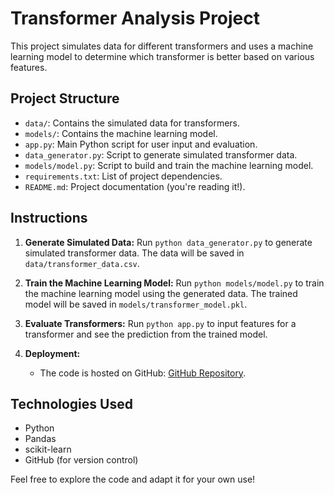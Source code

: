 # Transformer Analysis Project

This project simulates data for different transformers and uses a machine learning model to determine which transformer is better based on various features.

## Project Structure

- `data/`: Contains the simulated data for transformers.
- `models/`: Contains the machine learning model.
- `app.py`: Main Python script for user input and evaluation.
- `data_generator.py`: Script to generate simulated transformer data.
- `models/model.py`: Script to build and train the machine learning model.
- `requirements.txt`: List of project dependencies.
- `README.md`: Project documentation (you're reading it!).

## Instructions

1. **Generate Simulated Data:**
   Run `python data_generator.py` to generate simulated transformer data. The data will be saved in `data/transformer_data.csv`.

2. **Train the Machine Learning Model:**
   Run `python models/model.py` to train the machine learning model using the generated data. The trained model will be saved in `models/transformer_model.pkl`.

3. **Evaluate Transformers:**
   Run `python app.py` to input features for a transformer and see the prediction from the trained model.

4. **Deployment:**
   - The code is hosted on GitHub: [GitHub Repository](https://github.com/aryans98/TransformerMLProject).

## Technologies Used

- Python
- Pandas
- scikit-learn
- GitHub (for version control)

Feel free to explore the code and adapt it for your own use!